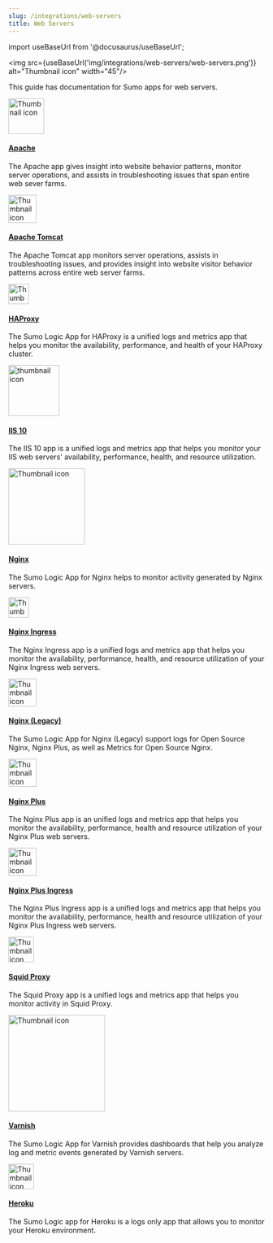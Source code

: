 ```yaml
---
slug: /integrations/web-servers
title: Web Servers
---
```


import useBaseUrl from '@docusaurus/useBaseUrl';

<img src={useBaseUrl('img/integrations/web-servers/web-servers.png')} alt="Thumbnail icon" width="45"/>

This guide has documentation for Sumo apps for web servers.


<div className="box-wrapper" markdown="1">
<div className="box smallbox1 card">
  <div className="container">
  <img src={useBaseUrl('img/integrations/web-servers/apache.png')} alt="Thumbnail icon" width="70"/>
  <h4><a href="/docs/integrations/web-servers/apache">Apache</a></h4>
  <p>The Apache app gives insight into website behavior patterns, monitor server operations, and assists in troubleshooting issues that span entire web sever farms.</p>
  </div>
</div>
<div className="box smallbox2 card">
  <div className="container">
  <img src={useBaseUrl('img/integrations/web-servers/apache-tomcat.png')} alt="Thumbnail icon" width="55"/>
  <h4><a href="/docs/integrations/web-servers/apache-tomcat">Apache Tomcat</a></h4>
  <p>The Apache Tomcat app monitors server operations, assists in troubleshooting issues, and provides insight into website visitor behavior patterns across entire web server farms.</p>
  </div>
</div>
<div className="box smallbox3 card">
  <div className="container">
  <img src={useBaseUrl('img/integrations/web-servers/haproxy.png')} alt="Thumbnail icon" width="40"/>
  <h4><a href="/docs/integrations/web-servers/haproxy">HAProxy</a></h4>
  <p>The Sumo Logic App for HAProxy is a unified logs and metrics app that helps you monitor the availability, performance, and health of your HAProxy cluster.</p>
  </div>
</div>
<div className="box smallbox4 card">
  <div className="container">
  <img src={useBaseUrl('img/integrations/microsoft-azure/microsoft_iis_10.png')} alt="thumbnail icon" width="100"/>
  <h4><a href="/docs/integrations/web-servers/iis-10">IIS 10</a></h4>
  <p>The IIS 10 app is a unified logs and metrics app that helps you monitor your IIS web servers' availability, performance, health, and resource utilization.</p>
  </div>
</div>
  <div className="box smallbox5 card">
  <div className="container">
  <img src={useBaseUrl('img/integrations/web-servers/nginx.png')} alt="Thumbnail icon" width="150"/>
  <h4><a href="/docs/integrations/web-servers/nginx">Nginx</a></h4>
  <p>The Sumo Logic App for Nginx helps to monitor activity generated by Nginx servers.</p>
  </div>
</div>
<div className="box smallbox6 card">
  <div className="container">
  <img src={useBaseUrl('img/integrations/web-servers/nginx-ingress.png')} alt="Thumbnail icon" width="40"/>
  <h4><a href="/docs/integrations/web-servers/nginx-ingress">Nginx Ingress</a></h4>
  <p>The Nginx Ingress app is a unified logs and metrics app that helps you monitor the availability, performance, health, and resource utilization of your Nginx Ingress web servers.</p>
  </div>
</div>
<div className="box smallbox7 card">
  <div className="container">
  <img src={useBaseUrl('img/integrations/web-servers/nginx-ingress.png')} alt="Thumbnail icon" width="55"/>
  <h4><a href="/docs/integrations/web-servers/nginx-legacy">Nginx (Legacy)</a></h4>
  <p>The Sumo Logic App for Nginx (Legacy) support logs for Open Source Nginx, Nginx Plus, as well as Metrics for Open Source Nginx.</p>
  </div>
</div>
  <div className="box smallbox8 card">
  <div className="container">
  <img src={useBaseUrl('img/integrations/web-servers/nginx-plus.png')} alt="Thumbnail icon" width="55"/>
  <h4><a href="/docs/integrations/web-servers/nginx-plus">Nginx Plus</a></h4>
  <p>The Nginx Plus app is an unified logs and metrics app that helps you monitor the availability, performance, health and resource utilization of your Nginx Plus web servers.</p>
  </div>
</div>
  <div className="box smallbox9 card">
  <div className="container">
  <img src={useBaseUrl('img/integrations/web-servers/nginx-ingress.png')} alt="Thumbnail icon" width="55"/>
  <h4><a href="/docs/integrations/web-servers/nginx-plus-ingress">Nginx Plus Ingress</a></h4>
  <p>The Nginx Plus Ingress app is a unified logs and metrics app that helps you monitor the availability, performance, health and resource utilization of your Nginx Plus Ingress web servers.</p>
  </div>
</div>
<div className="box smallbox10 card">
  <div className="container">
  <img src={useBaseUrl('img/integrations/web-servers/squid-proxy.png')} alt="Thumbnail icon" width="50"/>
  <h4><a href="/docs/integrations/web-servers/squid-proxy">Squid Proxy</a></h4>
  <p>The Squid Proxy app is a unified logs and metrics app that helps you monitor activity in Squid Proxy.</p>
  </div>
</div>
<div className="box smallbox11 card">
  <div className="container">
  <img src={useBaseUrl('img/integrations/web-servers/varnish-cache.png')} alt="Thumbnail icon" width="190"/>
  <h4><a href="/docs/integrations/web-servers/varnish">Varnish</a></h4>
  <p>The Sumo Logic App for Varnish provides dashboards that help you analyze log and metric events generated by Varnish servers.</p>
  </div>
</div>
<div className="box smallbox12 card">
    <div className="container">
    <img src={useBaseUrl('img/integrations/web-servers/Heroku.png')} alt="Thumbnail icon" width="50"/>
    <h4><a href="/docs/integrations/web-servers/heroku">Heroku</a></h4>
    <p>The Sumo Logic app for Heroku is a logs only app that allows you to monitor your Heroku environment.</p>
    </div>
  </div>
</div>
